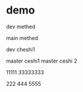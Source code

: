 # demo

dev methed

main
methed


dev cheshi1

master ceshi1
master ceshi 2


11111
33333333

222
444
5555
